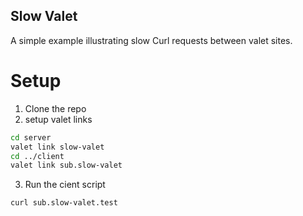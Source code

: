 ## Slow Valet

A simple example illustrating slow Curl requests between valet sites.

# Setup

1. Clone the repo
2. setup valet links

```bash
cd server
valet link slow-valet
cd ../client
valet link sub.slow-valet
```

3. Run the cient script

```
curl sub.slow-valet.test
```
